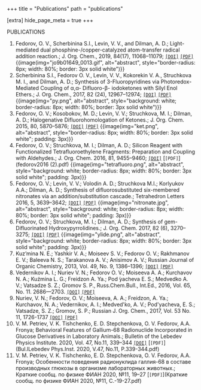 +++
title = "Publications"
path = "publications"

[extra]
hide_page_meta = true
+++

PUBLICATIONS
1. Fedorov, O. V., Scherbinina S.I., Levin, V. V., and Dilman, A. D.; Light-mediated dual phosphine-/copper-catalyzed atom-transfer radical addition reaction.; J. Org. Chem., 2019, 84(17), 11068–11079; [`[DOI]`](http://dx.doi.org/10.1021/acs.joc.9b01649) [`[PDF]`](fedorov2019.pdf) {{image(img="jo9b01649_0013.gif", alt="abstract", style="border-radius: 8px; width: 80%; border: 3px solid white")}}
2. Scherbinina S.I., Fedorov O. V., Levin, V. V., Kokorekin V. A., Struchkova M. I., and Dilman, A. D.; Synthesis of 3-Fluoropyridines via Photoredox-Mediated Coupling of α,α- Difluoro-β- iodoketones with Silyl Enol Ethers.; J. Org. Chem., 2017, 82 (24), 12967–12974; [`[DOI]`](https://doi.org/10.1021/acs.joc.7b02467) [`[PDF]`](scherbinina2017.pdf) {{image(img="py.png", alt="abstract", style="background: white; border-radius: 8px; width: 80%; border: 3px solid white")}}
3. Fedorov, O. V.; Kosobokov, M. D.; Levin, V. V.; Struchkova, M. I.; Dilman, A. D.; Halogenative Difluorohomologation of Ketones.; J. Org. Chem. 2015, 80, 5870–5876; [`[DOI]`](https://doi.org/10.1021/acs.joc.5b00904) [`[PDF]`](fedorov2015.pdf) {{image(img="ket.png", alt="abstract", style="border-radius: 8px; width: 80%; border: 3px solid white"; padding: 3px)}}
4. Fedorov, O. V.; Struchkova, M. I.; Dilman, A. D.; Silicon Reagent with Functionalized Tetrafluoroethylene Fragments: Preparation and Coupling with Aldehydes.; J. Org. Chem. 2016, 81, 9455–9460; [`[DOI]`](http://dx.doi.org/10.1021/acs.joc.6b01739) [`[PDF]`](fedorov2016 (2).pdf) {{image(img="tetrafluoro.png", alt="abstract", style="background: white; border-radius: 8px; width: 80%; border: 3px solid white"; padding: 3px)}}
5. Fedorov, O. V.; Levin, V. V.; Volodin A. D.; Struchkova M.I.; Korlyukov A.A.; Dilman, A. D.; Synthesis of difluorosubstituted six-membered nitronates via an addition/substitution cascade.; Tetrahedron Letters 2016, 5, 3639–3642; [`[DOI]`](http://dx.doi.org/10.1016/j.tetlet.2016.06.135) [`[PDF]`](fedorov2016.pdf) {{image(img="nitronate.jpg", alt="abstract", style="background: white; border-radius: 8px; width: 80%; border: 3px solid white"; padding: 3px)}}
6. Fedorov, O. V.; Struchkova, M. I.; Dilman, A. D.; Synthesis of gem-Difluorinated Hydroxypyrrolidines.; J. Org. Chem. 2017, 82 (6), 3270–3275; [`[DOI]`](https://doi.org/10.1021/acs.joc.6b03033) [`[PDF]`](fedorov2017.pdf) {{image(img="ylide.png", alt="abstract", style="background: white; border-radius: 8px; width: 80%; border: 3px solid white"; padding: 3px)}}
7. Kuz’mina N. E.; Yashkir V. A.; Moiseev S. V.; Fedorov O. V.; Rakhmanov E. V.; Baleeva N. S.; Tarakanova A. V.; Anisimov A. V.; Russian Journal of Organic Chemistry, 2013, Vol. 49, No. 9, 1386–1396; [`[DOI]`](https://doi.org/10.1134/S1070428013090261) [`[PDF]`](10.1134@S1070428013090261.pdf) 
8. Vedernikov A. I.; Nuriev V. N.; Fedorov O. V.; Moiseeva A. A.; Kurchavov N. A.; Kuźmina L. G.; Freidzon A. Ya.; Pod ́yacheva E. S.; Medvedko A. V.; Vatsadze S. Z.; Gromov S. P., Russ.Chem.Bull., Int.Ed., 2016, Vol. 65, No. 11. 2686—2703. [`[DOI]`](https://doi.org/10.1007/s11172-016-1637-z) [`[PDF]`](vedernikov2016.pdf) 
9. Nuriev, V. N.; Fedorov, O. V.; Moiseeva, A. A.; Freidzon, A. Ya.; Kurchavov, N. A.; Vedernikov, A. I.; Medved'ko, A. V.; Pod'yacheva, E. S.; Vatsadze, S. Z.; Gromov, S. P.; Russian J. Org. Chem., 2017, Vol. 53 No. 11, 1726-1737 [`[DOI]`](https://doi.org/10.1134/S1070428017110203) [`[PDF]`](nuriev2017.pdf)
10. V. M. Petriev, V. K. Tishchenko, E. D. Stepchenkova, O. V. Fedorov, A.A. Fronya; Behavioral Features of Gallium-68 Radionuclide Incorporated in Glucose Derivatives in Laboratory Animals.; Bulletin of the Lebedev Physics Institute. 2020, Vol. 47, No.11, 339–344 [`[DOI]`](https://doi.org/10.3103/S1068335620110081) [`[PDF]`](Bul.lLebedev Phys.Inst. 2020, V.47, No.11, P.339-344.pdf)
11. V. M. Petriev, V. K. Tishchenko, E. D. Stepchenkova, O. V. Fedorov, A.A. Fronya; Особенности поведения радионуклида галлия-68 в составе производных глюкозы в организме лабораторных животных.; Краткие сообщ. по физике ФИАН 2020, №11, 19–27 [`[PDF]`](Краткие сообщ. по физике ФИАН 2020, №11, С.-19-27.pdf)
